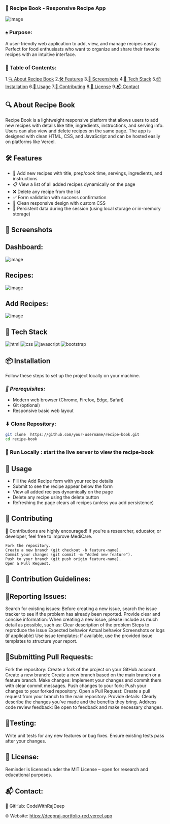 ### 📖 Recipe Book - Responsive Recipe App
![image](https://github.com/user-attachments/assets/aebc0865-dd5d-4dff-839c-c2b2646fbb0b)

### ♠️ Purpose: 
A user-friendly web application to add, view, and manage recipes easily. Perfect for food enthusiasts who want to organize and share their favorite recipes with an intuitive interface.

### 📖 Table of Contents:

1.[🔍 About Recipe Book](#about)
2.[🛠 Features](#features)
3.[📸 Screenshots](#screenshots)
4.[🚀 Tech Stack](#techstack)
5.[📦 Installation](#install)
6.[🔧 Usage](#usage)
7.[🤝 Contributing](#contribution)
8.[📜 License](#license)
9.[📬 Contact](#contact)

## <a name="about">🔍 About Recipe Book</a>
Recipe Book is a lightweight responsive platform that allows users to add new recipes with details like title, ingredients, instructions, and serving info. Users can also view and delete recipes on the same page. The app is designed with clean HTML, CSS, and JavaScript and can be hosted easily on platforms like Vercel.

## <a name="features">🛠 Features</a>
- 📝 Add new recipes with title, prep/cook time, servings, ingredients, and instructions
- 📋 View a list of all added recipes dynamically on the page
- ❌ Delete any recipe from the list
- ✅ Form validation with success confirmation
- 🎨 Clean responsive design with custom CSS
- 🔄 Persistent data during the session (using local storage or in-memory storage)

## <a name="screenshots">📸 Screenshots</a>

## Dashboard: 
![image](https://github.com/user-attachments/assets/d090b7c9-e465-4523-a2e2-05ae131b2fd9)

## Recipes: 
![image](https://github.com/user-attachments/assets/d1f64c54-c87d-43bb-9905-90ec3d026304)

## Add Recipes:
![image](https://github.com/user-attachments/assets/42767ddd-063d-4429-a2c9-4b9d43677663)

## <a name="techstack">🚀 Tech Stack</a>

<div>
  <img src="https://img.shields.io/badge/HTML5-E34F26.svg?style=for-the-badge&logo=HTML5&logoColor=white" alt="html"/>
  <img src="https://img.shields.io/badge/CSS-663399.svg?style=for-the-badge&logo=CSS&logoColor=white" alt="css"/>
  <img src="https://img.shields.io/badge/JavaScript-F7DF1E.svg?style=for-the-badge&logo=JavaScript&logoColor=black" alt="javascript"/>
  <img src="https://img.shields.io/badge/Bootstrap-7952B3.svg?style=for-the-badge&logo=Bootstrap&logoColor=white" alt="bootstrap"/>
</div>

## <a name="installation">📦 Installation</a>
Follow these steps to set up the project locally on your machine.

### *🔧 Prerequisites:*
- Modern web browser (Chrome, Firefox, Edge, Safari)
- Git (optional)
- Responsive basic web layout

### ⬇ Clone Repository:

```bash
git clone  https://github.com/your-username/recipe-book.git
cd recipe-book
```
### 🚀 Run Locally : start the live server to view the recipe-book

## <a name="usage">🔧 Usage</a>
- Fill the Add Recipe form with your recipe details
- Submit to see the recipe appear below the form
- View all added recipes dynamically on the page
- Delete any recipe using the delete button
- Refreshing the page clears all recipes (unless you add persistence)


## <a name="contributing">🤝 Contributing</a>
  🔬 Contributions are highly encouraged! If you're a researcher, educator, or developer, feel free to improve MediCare.
```
Fork the repository.
Create a new branch (git checkout -b feature-name).
Commit your changes (git commit -m "Added new feature").
Push to your branch (git push origin feature-name).
Open a Pull Request.
```
## 🛂 Contribution Guidelines: 

##  📌Reporting Issues:

Search for existing issues: Before creating a new issue, search the issue tracker to see if the problem has already been reported. Provide clear and concise information: When creating a new issue, please include as much detail as possible, such as: Clear description of the problem Steps to reproduce the issue Expected behavior Actual behavior Screenshots or logs (if applicable) Use issue templates: If available, use the provided issue templates to structure your report.

## 📌Submitting Pull Requests:

Fork the repository: Create a fork of the project on your GitHub account. Create a new branch: Create a new branch based on the main branch or a feature branch. Make changes: Implement your changes and commit them with clear commit messages. Push changes to your fork: Push your changes to your forked repository. Open a Pull Request: Create a pull request from your branch to the main repository. Provide details: Clearly describe the changes you've made and the benefits they bring. Address code review feedback: Be open to feedback and make necessary changes.

## 📌Testing:

Write unit tests for any new features or bug fixes. Ensure existing tests pass after your changes.

## <a name="license"> 📜 License: </a> 
 
 Reminder is licensed under the MIT License – open for research and educational purposes.

 ## <a name="contact"> 📬 Contact: </a>

🔗 GitHub: CodeWithRajDeep

🌐 Website: https://deepraj-portfolio-red.vercel.app


 

